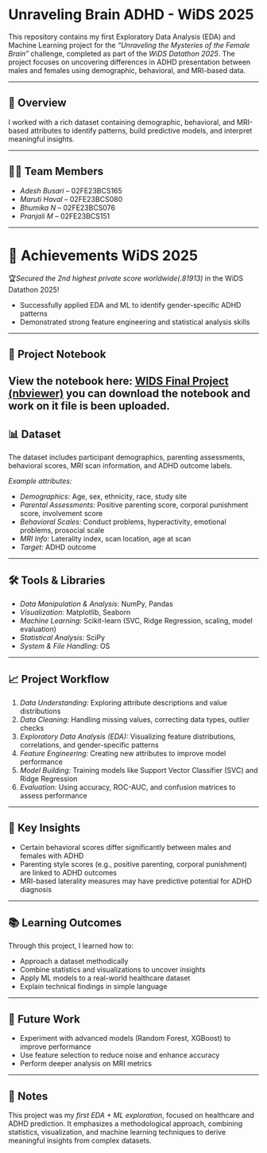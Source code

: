 # Unraveling Brain ADHD - WiDS 2025

This repository contains my first Exploratory Data Analysis (EDA) and Machine Learning project for the *“Unraveling the Mysteries of the Female Brain”* challenge, completed as part of the *WiDS Datathon 2025*. The project focuses on uncovering differences in ADHD presentation between males and females using demographic, behavioral, and MRI-based data.

---

## 📌 Overview

I worked with a rich dataset containing demographic, behavioral, and MRI-based attributes to identify patterns, build predictive models, and interpret meaningful insights.

---

## 🧑‍💻 Team Members

- *Adesh Busari* – 02FE23BCS165  
- *Maruti Haval* – 02FE23BCS080  
- *Bhumika N* – 02FE23BCS076  
- *Pranjali M* – 02FE23BCS151  

---
# 🏅 Achievements WiDS 2025

🏆*Secured the 2nd highest private score worldwide(.81913)* in the WiDS Datathon 2025!
- Successfully applied EDA and ML to identify gender-specific ADHD patterns
- Demonstrated strong feature engineering and statistical analysis skills
---
## 📄 Project Notebook
View the notebook here: [WIDS Final Project (nbviewer)](https://nbviewer.org/github/AdeshBusari20/Unraveling-brain-adhd-wids2025/blob/main/WIDS_final_project.ipynb)
you can download the notebook and work on it file is been uploaded.
---
## 📊 Dataset

The dataset includes participant demographics, parenting assessments, behavioral scores, MRI scan information, and ADHD outcome labels.

*Example attributes:*

- *Demographics:* Age, sex, ethnicity, race, study site  
- *Parental Assessments:* Positive parenting score, corporal punishment score, involvement score  
- *Behavioral Scales:* Conduct problems, hyperactivity, emotional problems, prosocial scale  
- *MRI Info:* Laterality index, scan location, age at scan  
- *Target:* ADHD outcome

---

## 🛠 Tools & Libraries

- *Data Manipulation & Analysis:* NumPy, Pandas  
- *Visualization:* Matplotlib, Seaborn  
- *Machine Learning:* Scikit-learn (SVC, Ridge Regression, scaling, model evaluation)  
- *Statistical Analysis:* SciPy  
- *System & File Handling:* OS

---

## 📈 Project Workflow

1. *Data Understanding:* Exploring attribute descriptions and value distributions  
2. *Data Cleaning:* Handling missing values, correcting data types, outlier checks  
3. *Exploratory Data Analysis (EDA):* Visualizing feature distributions, correlations, and gender-specific patterns  
4. *Feature Engineering:* Creating new attributes to improve model performance  
5. *Model Building:* Training models like Support Vector Classifier (SVC) and Ridge Regression  
6. *Evaluation:* Using accuracy, ROC-AUC, and confusion matrices to assess performance  

---

## 🎯 Key Insights

- Certain behavioral scores differ significantly between males and females with ADHD  
- Parenting style scores (e.g., positive parenting, corporal punishment) are linked to ADHD outcomes  
- MRI-based laterality measures may have predictive potential for ADHD diagnosis  

---

## 📚 Learning Outcomes

Through this project, I learned how to:

- Approach a dataset methodically  
- Combine statistics and visualizations to uncover insights  
- Apply ML models to a real-world healthcare dataset  
- Explain technical findings in simple language  

---


## 🚀 Future Work

- Experiment with advanced models (Random Forest, XGBoost) to improve performance  
- Use feature selection to reduce noise and enhance accuracy  
- Perform deeper analysis on MRI metrics  

---

## 📌 Notes

This project was my *first EDA + ML exploration*, focused on healthcare and ADHD prediction. It emphasizes a methodological approach, combining statistics, visualization, and machine learning techniques to derive meaningful insights from complex datasets.
